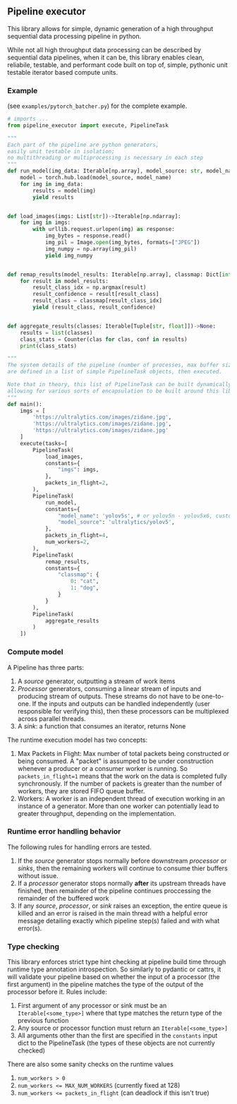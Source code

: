## Pipeline executor

This library allows for simple, dynamic generation of a high throughput sequential data processing pipeline in python.

While not all high throughput data processing can be described by sequential data pipelines, when it can be, this library enables clean, reliabile, testable, and performant code built on top of, simple, pythonic unit testable iterator based compute units.

### Example

(see `examples/pytorch_batcher.py`) for the complete example.

```python
# imports ...
from pipeline_executor import execute, PipelineTask

"""
Each part of the pipeline are python generators,
easily unit testable in isolation;
no multithreading or multiprocessing is necessary in each step
"""
def run_model(img_data: Iterable[np.array], model_source: str, model_name: str)->Iterable[np.ndarray]:
    model = torch.hub.load(model_source, model_name)
    for img in img_data:
        results = model(img)
        yield results


def load_images(imgs: List[str])->Iterable[np.ndarray]:
    for img in imgs:
        with urllib.request.urlopen(img) as response:
            img_bytes = response.read()
            img_pil = Image.open(img_bytes, formats=["JPEG"])
            img_numpy = np.array(img_pil)
            yield img_numpy


def remap_results(model_results: Iterable[np.array], classmap: Dict[int, str])->Iterable[Tuple[str, float]]:
    for result in model_results:
        result_class_idx = np.argmax(result)
        result_confidence = result[result_class]
        result_class = classmap[result_class_idx]
        yield (result_class, result_confidence)


def aggregate_results(classes: Iterable[Tuple[str, float]])->None:
    results = list(classes)
    class_stats = Counter(clas for clas, conf in results)
    print(class_stats)

"""
The system details of the pipeline (number of processes, max buffer size, etc)
are defined in a list of simple PipelineTask objects, then executed.

Note that in theory, this list of PipelineTask can be built dynamically,
allowing for various sorts of encapsulation to be built around this library.
"""
def main():
    imgs = [
        'https://ultralytics.com/images/zidane.jpg',
        'https://ultralytics.com/images/zidane.jpg',
        'https://ultralytics.com/images/zidane.jpg'
    ]
    execute(tasks=[
        PipelineTask(
            load_images,
            constants={
                "imgs": imgs,
            },
            packets_in_flight=2,
        ),
        PipelineTask(
            run_model,
            constants={
                "model_name": 'yolov5s', # or yolov5n - yolov5x6, custom
                "model_source": 'ultralytics/yolov5',
            },
            packets_in_flight=4,
            num_workers=2,
        ),
        PipelineTask(
            remap_results,
            constants={
                "classmap": {
                    0: "cat",
                    1: "dog",
                }
            }
        ),
        PipelineTask(
            aggregate_results
        )
    ])


```

### Compute model

A Pipeline has three parts:

1. A *source* generator, outputting a stream of work items
2. *Processor* generators, consuming a linear stream of inputs and producing stream of outputs. These streams do not have to be one-to-one. If the inputs and outputs can be handled independently (user responsible for verifying this), then these processors can be multiplexed across parallel threads.
3. A *sink*: a function that consumes an iterator, returns None

The runtime execution model has two concepts:

1. Max Packets in Flight: Max number of total packets being constructed or being consumed. A "packet" is assumped to be under construction whenever a producer or a consumer worker is running. So `packets_in_flight=1` means that the work on the data is completed fully synchronously. If the number of packets is greater than the number of workers, they are stored FIFO queue buffer.
1. Workers: A worker is an independent thread of execution working in an instance of a generator. More than one worker can potentially lead to greater throughput, depending on the implementation.

### Runtime error handling behavior

The following rules for handling errors are tested.

1. If the *source* generator stops normally before downstream *processor* or *sinks*, then the remaining workers will continue to consume thier buffers without issue.
1. If a *processor* generator stops normally **after** its upstream threads have finished, then remainder of the pipeline continues proccessing the remainder of the buffered work
1. If any *source*, *processor*, or *sink* raises an exception, the entire queue is killed and an error is raised in the main thread with a helpful error message detailing exactly which pipeline step(s) failed and with what error(s).

### Type checking

This library enforces strict type hint checking at pipeline build time through runtime type annotation introspection. So similarly to pydantic or cattrs, it will validate your pipeline based on whether the input of a processor (the first argument) in the pipeline matches the type of the output of the processor before it. Rules include:

1. First argument of any processor or sink must be an `Iterable[<some_type>]` where that type matches the return type of the previous function
1. Any source or processor function must return an `Iterable[<some_type>]`
1. All arguments other than the first are specified in the `constants` input dict to the PipelineTask (the types of these objects are not currently checked)

There are also some sanity checks on the runtime values

1. `num_workers > 0`
1. `num_workers <= MAX_NUM_WORKERS` (currently fixed at 128)
1. `num_workers <= packets_in_flight` (can deadlock if this isn't true)